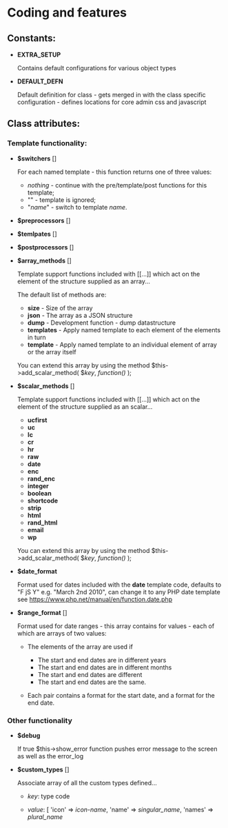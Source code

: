 # Coding and features

## Constants:

 * __EXTRA_SETUP__
 
    Contains default configurations for various object types
   
 * __DEFAULT_DEFN__
 
    Default definition for class - gets merged in with the class specific configuration - defines locations for core admin css and javascript
   
## Class attributes:

### Template functionality:

 * __$switchers__ []
 
    For each named template - this function returns one of three values:
   
      * _nothing_ - continue with the pre/template/post functions for this template;
      * "" - template is ignored;
      * "_name_" - switch to template _name_.
    
 * __$preprocessors__ []
 
 
 * __$temlpates__ []
 
 
 * __$postprocessors__ []
 
 
 * __$array_methods__ []
  
    Template support functions included with [[...]] which act on the element of the structure supplied as an array...
 
    The default list of methods are:
    
      * __size__ - Size of the array
      * __json__ - The array as a JSON structure
      * __dump__ - Development function - dump datastructure
      * __templates__ - Apply named template to each element of the elements in turn
      * __template__ - Apply named template to an individual element of array or the array itself 
 
    You can extend this array by using the method $this->add_scalar_method( $_key_, _function()_ );
    
 * __$scalar_methods__ []
 
    Template support functions included with [[...]] which act on the element of the structure supplied as an scalar...
    
      * __ucfirst__
      * __uc__
      * __lc__
      * __cr__
      * __hr__
      * __raw__
      * __date__
      * __enc__
      * __rand_enc__
      * __integer__
      * __boolean__
      * __shortcode__
      * __strip__
      * __html__
      * __rand_html__
      * __email__
      * __wp__

    You can extend this array by using the method $this->add_scalar_method( $_key_, _function()_ );
 
 * __$date_format__
 
    Format used for dates included with the __date__ template code, defaults to "F jS Y" e.g. "March 2nd 2010", can change it to any PHP date template see https://www.php.net/manual/en/function.date.php
    
 * __$range_format__ []
 
    Format used for date ranges - this array contains for values - each of which are arrays of two values:
     
     * The elements of the array are used if
         * The start and end dates are in different years
         * The start and end dates are in different months
         * The start and end dates are different
         * The start and end dates are the same.
         
     * Each pair contains a format for the start date, and a format for the end date.

### Other functionality 
 
 * __$debug__
 
    If true $this->show_error function pushes error message to the screen as well as the error_log

 * __$custom_types__ []
 
    Associate array of all the custom types defined...
   
     * _key_: type code
    
     * _value_: [ 'icon' => _icon-name_, 'name' => _singular_name_, 'names' => _plural_name_
    
    